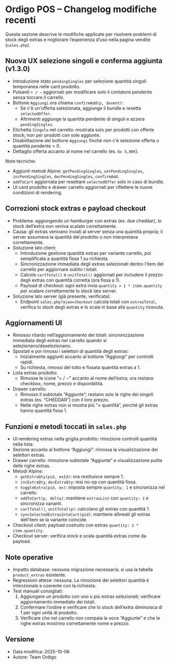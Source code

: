 # Ordigo POS – Changelog modifiche recenti

Questa sezione descrive le modifiche applicate per risolvere problemi di stock degli extras e migliorare l’esperienza d’uso nella pagina vendite (`sales.php`).

## Nuova UX selezione singoli e conferma aggiunta (v1.3.0)
- Introduzione stato `pendingSingles` per selezione quantità singoli temporanea nelle card prodotto.
- Pulsanti `+ / −` aggiornati per modificare solo il contatore pendente senza toccare il carrello.
- Bottone `Aggiungi` ora chiama `confirmAdd(p, $event)`:
  - Se c'è un'offerta selezionata, aggiunge il bundle e resetta `selectedOffer`.
  - Altrimenti aggiunge la quantità pendente di singoli e azzera `pendingSingles`.
- Etichetta `Singolo` nel carrello: mostrata solo per prodotti con offerte stock; non per prodotti con sole aggiunte.
- Disabilitazione del bottone `Aggiungi` finché non c'è selezione offerta o quantità pendente > 0.
- Dettaglio offerta accanto al nome nel carrello (es. `6x 5,00€`).

Note tecniche:
- Aggiunti metodi Alpine: `getPendingSingles`, `setPendingSingles`, `incPendingSingles`, `decPendingSingles`, `confirmAdd`.
- `addToCart` aggiornata per resettare `selectedOffer` solo in caso di bundle.
- UI card prodotto e drawer carrello aggiornati per riflettere le nuove condizioni di rendering.

## Correzioni stock extras e payload checkout
- Problema: aggiungendo un hamburger con extras (es. due cheddar), lo stock dell’extra non veniva scalato correttamente.
- Causa: gli extras venivano inviati al server senza una quantità propria; il server assumeva la quantità del prodotto o non interpretava correttamente.
- Soluzione lato client:
  - Introduzione gestione quantità extras per variante carrello, poi semplificata a quantità fissa 1 su richiesta.
  - Sincronizzazione immediata degli extras selezionati dentro l’item del carrello per aggiornare subito i totali.
  - Calcolo `cartTotal()` e `unitTotal()` aggiornati per includere il prezzo degli extras con quantità corretta (ora fissa a 1).
  - Payload di checkout: ogni extra invia `quantity = 1 * item.quantity` per scalare correttamente lo stock lato server.
- Soluzione lato server (già presente, verificata):
  - Endpoint `sales.php?ajax=checkout` calcola totali con `extrasTotal`, verifica lo stock degli extras e lo scala in base alla `quantity` ricevuta.

## Aggiornamenti UI
- Rimosso ritardo nell’aggiornamento dei totali: sincronizzazione immediata degli extras nel carrello quando si selezionano/deselezionano.
- Spostati e poi rimossi i selettori di quantità degli extras:
  - Inizialmente aggiunti accanto al bottone “Aggiungi” per controlli rapidi.
  - Su richiesta, rimossi del tutto e fissata quantità extras a 1.
- Lista extras prodotto:
  - Rimosse le icone “+ / −” accanto al nome dell’extra; ora restano checkbox, nome, prezzo e disponibilità.
- Drawer carrello:
  - Rimosso il subtotale “Aggiunte”; restano solo le righe dei singoli extras (es. “CHEDDAR”) con il loro prezzo.
  - Nelle righe extras non si mostra più “× quantità”, perché gli extras hanno quantità fissa 1.

## Funzioni e metodi toccati in `sales.php`
- UI rendering extras nella griglia prodotto: rimozione controlli quantità nella lista.
- Sezione accanto al bottone “Aggiungi”: rimossa la visualizzazione dei selettori extras.
- Drawer carrello: rimozione subtotale “Aggiunte” e visualizzazione pulita delle righe extras.
- Metodi Alpine:
  - `getExtraQty(pid, exId)`: ora restituisce sempre 1.
  - `incExtraQty`, `decExtraQty`: resi no-op con quantità fissa.
  - `toggleExtra(pid, ex)`: imposta sempre `quantity: 1` e sincronizza nel carrello.
  - `addToCart(p, delta)`: mantiene `extrasList` con `quantity: 1` e sincronizza varianti.
  - `cartTotal()`, `unitTotal(p)`: calcolano gli extras con quantità 1.
  - `syncSelectedExtrasIntoCart(pid)`: mantiene allineati gli extras dell’item se la variante coincide.
- Checkout client: payload costruito con extras `quantity: 1 * item.quantity`.
- Checkout server: verifica stock e scala quantità extras come da payload.

## Note operative
- Impatto database: nessuna migrazione necessaria; si usa la tabella `product_extras` esistente.
- Regressioni attese: nessuna. La rimozione dei selettori quantità è intenzionale e coerente con la richiesta.
- Test manuali consigliati:
  1. Aggiungere un prodotto con uno o più extras selezionati; verificare aggiornamento immediato dei totali.
  2. Confermare l’ordine e verificare che lo stock dell’extra diminuisca di 1 per ogni unità di prodotto.
  3. Verificare che nel carrello non compaia la voce “Aggiunte” e che le righe extras mostrino correttamente nome e prezzo.

## Versione
- Data modifica: 2025-10-06
- Autore: Team Ordigo